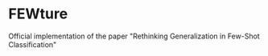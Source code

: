 # FEWture
Official implementation of the paper "Rethinking Generalization in Few-Shot Classification"
